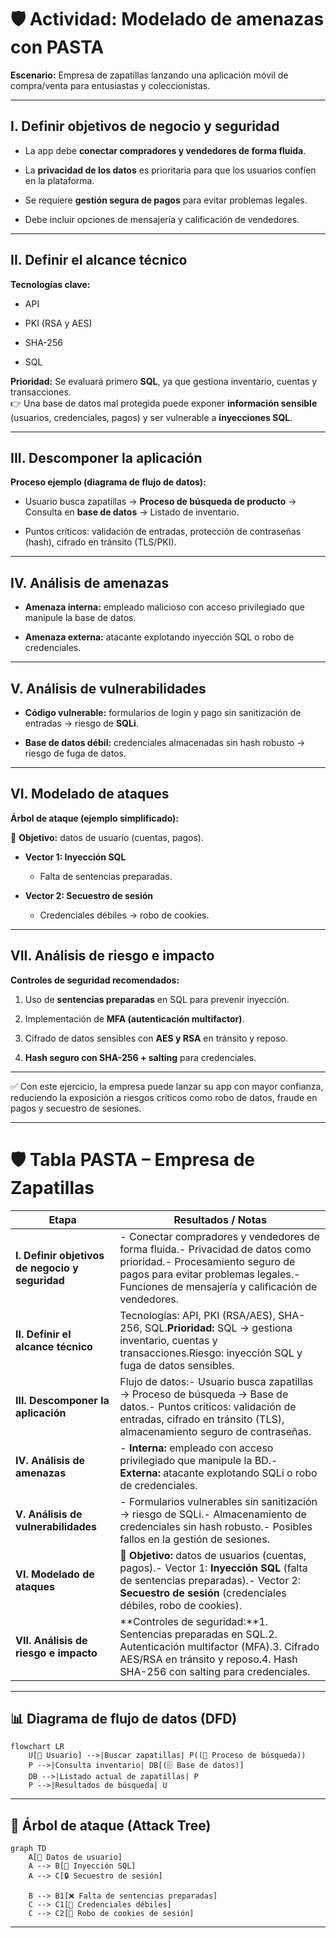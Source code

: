 
# 🛡️ Actividad: Modelado de amenazas con PASTA

**Escenario:** Empresa de zapatillas lanzando una aplicación móvil de compra/venta para entusiastas y coleccionistas.

---

## I. Definir objetivos de negocio y seguridad

- La app debe **conectar compradores y vendedores de forma fluida**.
    
- La **privacidad de los datos** es prioritaria para que los usuarios confíen en la plataforma.
    
- Se requiere **gestión segura de pagos** para evitar problemas legales.
    
- Debe incluir opciones de mensajería y calificación de vendedores.
    

---

## II. Definir el alcance técnico

**Tecnologías clave:**

- API
    
- PKI (RSA y AES)
    
- SHA-256
    
- SQL
    

**Prioridad:** Se evaluará primero **SQL**, ya que gestiona inventario, cuentas y transacciones.  
👉 Una base de datos mal protegida puede exponer **información sensible** (usuarios, credenciales, pagos) y ser vulnerable a **inyecciones SQL**.

---

## III. Descomponer la aplicación

**Proceso ejemplo (diagrama de flujo de datos):**

- Usuario busca zapatillas → **Proceso de búsqueda de producto** → Consulta en **base de datos** → Listado de inventario.
    
- Puntos críticos: validación de entradas, protección de contraseñas (hash), cifrado en tránsito (TLS/PKI).
    

---

## IV. Análisis de amenazas

- **Amenaza interna:** empleado malicioso con acceso privilegiado que manipule la base de datos.
    
- **Amenaza externa:** atacante explotando inyección SQL o robo de credenciales.
    

---

## V. Análisis de vulnerabilidades

- **Código vulnerable:** formularios de login y pago sin sanitización de entradas → riesgo de **SQLi**.
    
- **Base de datos débil:** credenciales almacenadas sin hash robusto → riesgo de fuga de datos.
    

---

## VI. Modelado de ataques

**Árbol de ataque (ejemplo simplificado):**

🎯 **Objetivo:** datos de usuario (cuentas, pagos).

- **Vector 1: Inyección SQL**
    
    - Falta de sentencias preparadas.
        
- **Vector 2: Secuestro de sesión**
    
    - Credenciales débiles → robo de cookies.
        

---

## VII. Análisis de riesgo e impacto

**Controles de seguridad recomendados:**

1. Uso de **sentencias preparadas** en SQL para prevenir inyección.
    
2. Implementación de **MFA (autenticación multifactor)**.
    
3. Cifrado de datos sensibles con **AES y RSA** en tránsito y reposo.
    
4. **Hash seguro con SHA-256 + salting** para credenciales.
    

---

✅ Con este ejercicio, la empresa puede lanzar su app con mayor confianza, reduciendo la exposición a riesgos críticos como robo de datos, fraude en pagos y secuestro de sesiones.

---


# 🛡️ Tabla PASTA – Empresa de Zapatillas

|**Etapa**|**Resultados / Notas**|
|---|---|
|**I. Definir objetivos de negocio y seguridad**|- Conectar compradores y vendedores de forma fluida.- Privacidad de datos como prioridad.- Procesamiento seguro de pagos para evitar problemas legales.- Funciones de mensajería y calificación de vendedores.|
|**II. Definir el alcance técnico**|Tecnologías: API, PKI (RSA/AES), SHA-256, SQL.**Prioridad:** SQL → gestiona inventario, cuentas y transacciones.Riesgo: inyección SQL y fuga de datos sensibles.|
|**III. Descomponer la aplicación**|Flujo de datos:- Usuario busca zapatillas → Proceso de búsqueda → Base de datos.- Puntos críticos: validación de entradas, cifrado en tránsito (TLS), almacenamiento seguro de contraseñas.|
|**IV. Análisis de amenazas**|- **Interna:** empleado con acceso privilegiado que manipule la BD.- **Externa:** atacante explotando SQLi o robo de credenciales.|
|**V. Análisis de vulnerabilidades**|- Formularios vulnerables sin sanitización → riesgo de SQLi.- Almacenamiento de credenciales sin hash robusto.- Posibles fallos en la gestión de sesiones.|
|**VI. Modelado de ataques**|🎯 **Objetivo:** datos de usuarios (cuentas, pagos).- Vector 1: **Inyección SQL** (falta de sentencias preparadas).- Vector 2: **Secuestro de sesión** (credenciales débiles, robo de cookies).|
|**VII. Análisis de riesgo e impacto**|**Controles de seguridad:**1. Sentencias preparadas en SQL.2. Autenticación multifactor (MFA).3. Cifrado AES/RSA en tránsito y reposo.4. Hash SHA-256 con salting para credenciales.|


---

## 📊 Diagrama de flujo de datos (DFD)

```mermaid
flowchart LR
    U[👤 Usuario] -->|Buscar zapatillas| P((🔎 Proceso de búsqueda))
    P -->|Consulta inventario| DB[(🗄️ Base de datos)]
    DB -->|Listado actual de zapatillas| P
    P -->|Resultados de búsqueda| U
```

---

## 🌳 Árbol de ataque (Attack Tree)

```mermaid
graph TD
    A[🎯 Datos de usuario] 
    A --> B[💉 Inyección SQL]
    A --> C[🔒 Secuestro de sesión]

    B --> B1[❌ Falta de sentencias preparadas]
    C --> C1[🔑 Credenciales débiles]
    C --> C2[🍪 Robo de cookies de sesión]
```

---



